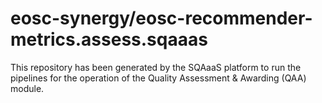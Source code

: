 # eosc-synergy/eosc-recommender-metrics.assess.sqaaas
This repository has been generated by the SQAaaS platform to run the pipelines
for the operation of the
Quality Assessment & Awarding (QAA)
module.
